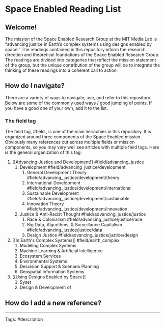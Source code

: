 # Space Enabled Reading List

## Welcome! 
The mission of the Space Enabled Research Group at the MIT Media Lab is “advancing justice in Earth’s complex systems using designs enabled by space.” The readings contained in this repository inform the research direction and theoretical foundations of the Space Enabled Research Group. The readings are divided into categories that reflect the mission statement of the group, but the unique contribution of the group will be to integrate the thinking of these readings into a coherent call to action.

## How do I navigate? 
There are a variety of ways to navigate, use, and refer to this repository. Below are some of the commonly used ways / good jumping of points. If you have a good one of your own, add it to the list.

### The field tag
The field tag, #field , is one of the main heirachies in this repository. It is organized around three components of the Space Enabled mission. Obviously many references cut across multiple fields or mission components, so you may very well see articles with multiple field tags.  Here is the general organization of this tag:

1. [[Advancing Justice and Development]] #field/advancing_justice 
	1. Development #field/advancing_justice/development 
		1. General Development Theory #field/advancing_justice/development/theory 
		2. International Development #field/advancing_justice/development/international
		3. Sustainable Development #field/advancing_justice/development/sustainable
		4. Innovation Theory #field/advancing_justice/development/innovation
	2. Justice & Anti-Racist Thought #field/advancing_justice/justice
		1. Race & Colonialism #field/advancing_justice/justice/race
		2. Big Data, Algorithms, & Surveillance Capitalism #field/advancing_justice/justice/data
		3. Design Justice #field/advancing_justice/justice/design
2. [[In Earth's Complex Systems]] #field/earth_complex
	1. Modeling Complex Systems
	2. Machine Learning & Artificial Intelligence
	3. Ecosystem Services
	4. Environmental Systems
	5. Descision Support & Scenario Planning
	6. Geospatial Information Systems
3. [[Using Designs Enabled by Space]]
	1. Syset
	2. Design & Development of 


## How do I add a new reference? 





---
Tags:
#description 